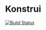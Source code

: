 # Konstrui

[![Build Status](https://travis-ci.org/shazarre/konstrui.svg?branch=master)](https://travis-ci.org/shazarre/konstrui)
